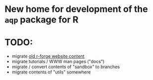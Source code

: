 # New home for development of the `aqp` package for R

# TODO:
* migrate [old r-forge website content](http://aqp.r-forge.r-project.org/)
* migrate tutorials / WWW man pages ("docs")
* migrate / convert contents of "sandbox" to branches
* migrate contents of "utils" somewhere



